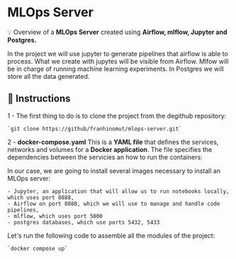 # **MLOps Server**

💡 Overview of a **MLOps Server** created using **Airflow, mlflow, Jupyter and Postgres.**

In the project we will use jupyter to generate pipelines that airflow is able to process. What we create with jupytes will be visible from Airflow. Mlfow will be in charge of running machine learning experiments. In Postgres we will store all the data generated.

## 🤖 **Instructions**

1 - The first thing to do is to clone the project from the degithub repository: 

    `git clone https://github/franhinomut/mlops-server.git`

2 - **docker-compose.yaml** This is a **YAML file** that defines the services, networks and volumes for a **Docker application**. The file specifies the dependencies between the servicies an how to run the containers:

In our case, we are going to install several images necessary to install an MLOps server:

    - Jupyter, an application that will allow us to run notebooks locally, which uses port 8888, 
    - Airflow on port 8080, which we will use to manage and handle code pipelines,
    - mlflow, which uses port 5000
    - postgres databases, which use ports 5432, 5433

Let's run the following code to assemble all the modules of the project: 

    `docker compose up`